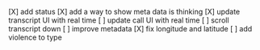[X] add status
[X] add a way to show meta data is thinking
[X] update transcript UI with real time
[ ] update call UI with real time
[ ] scroll transcript down
[ ] improve metadata
[X] fix longitude and latitude
[ ] add violence to type
